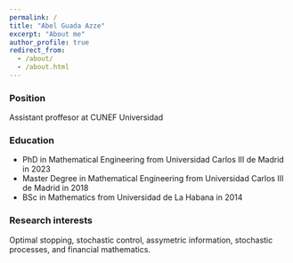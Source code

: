 ```yaml
---
permalink: /
title: "Abel Guada Azze"
excerpt: "About me"
author_profile: true
redirect_from: 
  - /about/
  - /about.html
---
```


### Position

Assistant proffesor at CUNEF Universidad

### Education

  * PhD in Mathematical Engineering from Universidad Carlos III de Madrid in 2023
  * Master Degree in Mathematical Engineering from Universidad Carlos III de Madrid in 2018
  * BSc in Mathematics from Universidad de La Habana in 2014

### Research interests

Optimal stopping, stochastic control, assymetric information, stochastic processes, and financial mathematics. 
